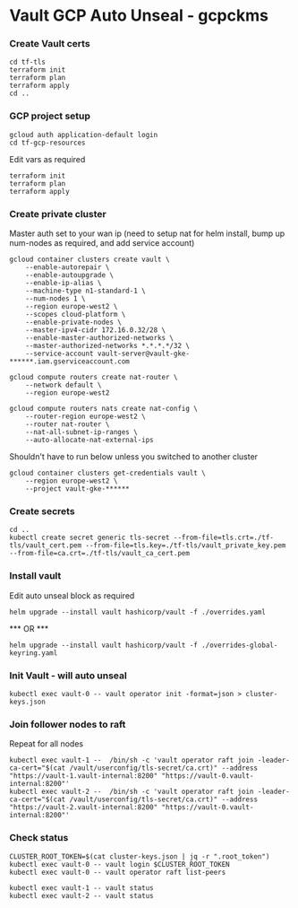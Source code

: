 # Vault GCP Auto Unseal - gcpckms

### Create Vault certs

```
cd tf-tls
terraform init
terraform plan
terraform apply
cd ..
```

### GCP project setup

```
gcloud auth application-default login
cd tf-gcp-resources 
```

Edit vars as required

```
terraform init
terraform plan
terraform apply
```

### Create private cluster 

Master auth set to your wan ip (need to setup nat for helm install, bump up num-nodes as required, and add service account)

```
gcloud container clusters create vault \
    --enable-autorepair \
    --enable-autoupgrade \
    --enable-ip-alias \
    --machine-type n1-standard-1 \
    --num-nodes 1 \
    --region europe-west2 \
    --scopes cloud-platform \
    --enable-private-nodes \
    --master-ipv4-cidr 172.16.0.32/28 \
    --enable-master-authorized-networks \
    --master-authorized-networks *.*.*.*/32 \
    --service-account vault-server@vault-gke-******.iam.gserviceaccount.com
```

```
gcloud compute routers create nat-router \
    --network default \
    --region europe-west2 

gcloud compute routers nats create nat-config \
    --router-region europe-west2 \
    --router nat-router \
    --nat-all-subnet-ip-ranges \
    --auto-allocate-nat-external-ips
```

Shouldn't have to run below unless you switched to another cluster

```
gcloud container clusters get-credentials vault \
    --region europe-west2 \
    --project vault-gke-******
```
    
### Create secrets

```
cd ..
kubectl create secret generic tls-secret --from-file=tls.crt=./tf-tls/vault_cert.pem --from-file=tls.key=./tf-tls/vault_private_key.pem --from-file=ca.crt=./tf-tls/vault_ca_cert.pem
```



### Install vault

Edit auto unseal block as required

```
helm upgrade --install vault hashicorp/vault -f ./overrides.yaml
```

*** OR ***

```
helm upgrade --install vault hashicorp/vault -f ./overrides-global-keyring.yaml
```

### Init Vault - will auto unseal

```
kubectl exec vault-0 -- vault operator init -format=json > cluster-keys.json
```

### Join follower nodes to raft

Repeat for all nodes

```
kubectl exec vault-1 --  /bin/sh -c 'vault operator raft join -leader-ca-cert="$(cat /vault/userconfig/tls-secret/ca.crt)" --address "https://vault-1.vault-internal:8200" "https://vault-0.vault-internal:8200"'
kubectl exec vault-2 --  /bin/sh -c 'vault operator raft join -leader-ca-cert="$(cat /vault/userconfig/tls-secret/ca.crt)" --address "https://vault-2.vault-internal:8200" "https://vault-0.vault-internal:8200"'
```

### Check status

```
CLUSTER_ROOT_TOKEN=$(cat cluster-keys.json | jq -r ".root_token")
kubectl exec vault-0 -- vault login $CLUSTER_ROOT_TOKEN
kubectl exec vault-0 -- vault operator raft list-peers

kubectl exec vault-1 -- vault status
kubectl exec vault-2 -- vault status
```


